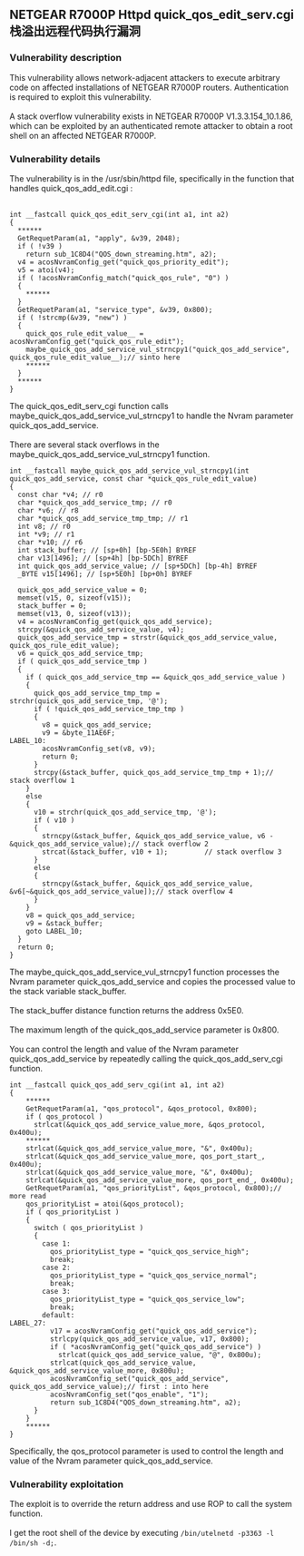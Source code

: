 ## NETGEAR R7000P Httpd quick_qos_edit_serv.cgi 栈溢出远程代码执行漏洞

### Vulnerability description

This vulnerability allows network-adjacent attackers to execute arbitrary code on affected installations of NETGEAR R7000P routers. Authentication is required to exploit this vulnerability.<br>
<br>
A stack overflow vulnerability exists in NETGEAR R7000P V1.3.3.154_10.1.86, which can be exploited by an authenticated remote attacker to obtain a root shell on an affected NETGEAR R7000P.<br>

### Vulnerability details

The vulnerability is in the /usr/sbin/httpd file, specifically in the function that handles quick_qos_add_edit.cgi :<br>
<br>

```
int __fastcall quick_qos_edit_serv_cgi(int a1, int a2)
{
  ******
  GetRequetParam(a1, "apply", &v39, 2048);
  if ( !v39 )
    return sub_1C8D4("QOS_down_streaming.htm", a2);
  v4 = acosNvramConfig_get("quick_qos_priority_edit");
  v5 = atoi(v4);
  if ( !acosNvramConfig_match("quick_qos_rule", "0") )
  {
	******
  }
  GetRequetParam(a1, "service_type", &v39, 0x800);
  if ( !strcmp(&v39, "new") )
  {
    quick_qos_rule_edit_value__ = acosNvramConfig_get("quick_qos_rule_edit");
    maybe_quick_qos_add_service_vul_strncpy1("quick_qos_add_service", quick_qos_rule_edit_value__);// sinto here
    ******
  }
  ******
}
```

The quick_qos_edit_serv_cgi function calls maybe_quick_qos_add_service_vul_strncpy1 to handle the Nvram parameter quick_qos_add_service.<br>
<br>
There are several stack overflows in the maybe_quick_qos_add_service_vul_strncpy1 function.<br>

```
int __fastcall maybe_quick_qos_add_service_vul_strncpy1(int quick_qos_add_service, const char *quick_qos_rule_edit_value)
{
  const char *v4; // r0
  char *quick_qos_add_service_tmp; // r0
  char *v6; // r8
  char *quick_qos_add_service_tmp_tmp; // r1
  int v8; // r0
  int *v9; // r1
  char *v10; // r6
  int stack_buffer; // [sp+0h] [bp-5E0h] BYREF
  char v13[1496]; // [sp+4h] [bp-5DCh] BYREF
  int quick_qos_add_service_value; // [sp+5DCh] [bp-4h] BYREF
  _BYTE v15[1496]; // [sp+5E0h] [bp+0h] BYREF

  quick_qos_add_service_value = 0;
  memset(v15, 0, sizeof(v15));
  stack_buffer = 0;
  memset(v13, 0, sizeof(v13));
  v4 = acosNvramConfig_get(quick_qos_add_service);
  strcpy(&quick_qos_add_service_value, v4);
  quick_qos_add_service_tmp = strstr(&quick_qos_add_service_value, quick_qos_rule_edit_value);
  v6 = quick_qos_add_service_tmp;
  if ( quick_qos_add_service_tmp )
  {
    if ( quick_qos_add_service_tmp == &quick_qos_add_service_value )
    {
      quick_qos_add_service_tmp_tmp = strchr(quick_qos_add_service_tmp, '@');
      if ( !quick_qos_add_service_tmp_tmp )
      {
        v8 = quick_qos_add_service;
        v9 = &byte_11AE6F;
LABEL_10:
        acosNvramConfig_set(v8, v9);
        return 0;
      }
      strcpy(&stack_buffer, quick_qos_add_service_tmp_tmp + 1);// stack overflow 1
    }
    else
    {
      v10 = strchr(quick_qos_add_service_tmp, '@');
      if ( v10 )
      {
        strncpy(&stack_buffer, &quick_qos_add_service_value, v6 - &quick_qos_add_service_value);// stack overflow 2
        strcat(&stack_buffer, v10 + 1);         // stack overflow 3
      }
      else
      {
        strncpy(&stack_buffer, &quick_qos_add_service_value, &v6[~&quick_qos_add_service_value]);// stack overflow 4
      }
    }
    v8 = quick_qos_add_service;
    v9 = &stack_buffer;
    goto LABEL_10;
  }
  return 0;
}
```

The maybe_quick_qos_add_service_vul_strncpy1 function processes the Nvram parameter quick_qos_add_service and copies the processed value to the stack variable stack_buffer.<br>
<br>
The stack_buffer distance function returns the address 0x5E0.<br>
<br>
The maximum length of the quick_qos_add_service parameter is 0x800.<br>
<br>
You can control the length and value of the Nvram parameter quick_qos_add_service by repeatedly calling the quick_qos_add_serv_cgi function.<br>

```
int __fastcall quick_qos_add_serv_cgi(int a1, int a2)
{
	******
    GetRequetParam(a1, "qos_protocol", &qos_protocol, 0x800);
    if ( qos_protocol )
      strlcat(&quick_qos_add_service_value_more, &qos_protocol, 0x400u);
	******
    strlcat(&quick_qos_add_service_value_more, "&", 0x400u);
    strlcat(&quick_qos_add_service_value_more, qos_port_start_, 0x400u);
    strlcat(&quick_qos_add_service_value_more, "&", 0x400u);
    strlcat(&quick_qos_add_service_value_more, qos_port_end_, 0x400u);
    GetRequetParam(a1, "qos_priorityList", &qos_protocol, 0x800);// more read
    qos_priorityList = atoi(&qos_protocol);
    if ( qos_priorityList )
    {
      switch ( qos_priorityList )
      {
        case 1:
          qos_priorityList_type = "quick_qos_service_high";
          break;
        case 2:
          qos_priorityList_type = "quick_qos_service_normal";
          break;
        case 3:
          qos_priorityList_type = "quick_qos_service_low";
          break;
        default:
LABEL_27:
          v17 = acosNvramConfig_get("quick_qos_add_service");
          strlcpy(quick_qos_add_service_value, v17, 0x800);
          if ( *acosNvramConfig_get("quick_qos_add_service") )
            strlcat(quick_qos_add_service_value, "@", 0x800u);
          strlcat(quick_qos_add_service_value, &quick_qos_add_service_value_more, 0x800u);
          acosNvramConfig_set("quick_qos_add_service", quick_qos_add_service_value);// first : into here 
          acosNvramConfig_set("qos_enable", "1");
          return sub_1C8D4("QOS_down_streaming.htm", a2);
      }
    }
    ******
}
```

Specifically, the qos_protocol parameter is used to control the length and value of the Nvram parameter quick_qos_add_service.<br>

### Vulnerability exploitation

The exploit is to override the return address and use ROP to call the system function.<br>
<br>
I get the root shell of the device by executing `/bin/utelnetd -p3363 -l /bin/sh -d;`.<br>